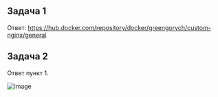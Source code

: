 ## Задача 1

Ответ: https://hub.docker.com/repository/docker/greengorych/custom-nginx/general

## Задача 2

Ответ пункт 1.

![image](https://github.com/user-attachments/assets/2615e8a1-5db2-49fe-b826-1ce90bb67a2b)

